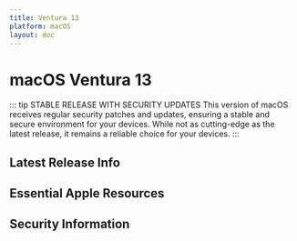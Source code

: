```yaml
---
title: Ventura 13
platform: macOS
layout: doc
---
```


# macOS Ventura 13 <Badge type="tip" text="Previous Version (N-1)" />

::: tip STABLE RELEASE WITH SECURITY UPDATES
This version of macOS receives regular security patches and updates, ensuring a stable and secure environment for your devices. While not as cutting-edge as the latest release, it remains a reliable choice for your devices.
:::

<script setup>
import LatestFeatures from './components/LatestFeatures.vue';
import SecurityInfo from './components/SecurityInfo.vue';

const frontmatter = {
  title: 'Ventura 13',
  platform: 'macOS'
};
</script>

## Latest Release Info
<LatestFeatures :title="frontmatter.title" :platform="frontmatter.platform" />

## Essential Apple Resources
<LinksComponent :title="frontmatter.title" :platform="frontmatter.platform" />



## Security Information
<SecurityInfo :title="frontmatter.title" :platform="frontmatter.platform" />